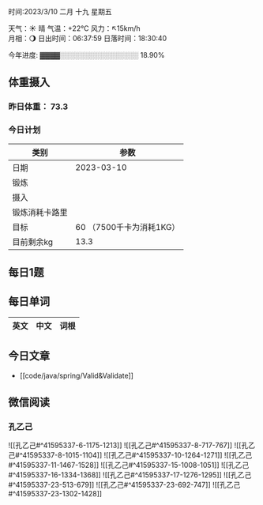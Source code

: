 

时间:2023/3/10 二月 十九 星期五

天气：☀️   晴 气温：+22°C 风力：↖15km/h  
月相：🌖 日出时间：06:37:59 日落时间：18:30:40

今年进度: ▓▓▓▓░░░░░░░░░░░░░░░░ 18.90%

## 体重摄入

### 昨日体重： 73.3
### 今日计划
| 类别           | 参数                    |
| -------------- | ----------------------- |
| 日期           | 2023-03-10               |
| 锻炼           |               |
| 摄入           |  |
| 锻炼消耗卡路里 | |
| 目标           | 60      （7500千卡为消耗1KG）                |
| 目前剩余kg               |     13.3                     |


## 每日1题


## 每日单词

| 英文       | 中文       |词根|
| ---------- | ---------- | ---|


## 今日文章

- [[code/java/spring/Valid&Validate]] 


## 微信阅读

<!-- start of weread -->

### 孔乙己
![[孔乙己#^41595337-6-1175-1213]]
![[孔乙己#^41595337-8-717-767]]
![[孔乙己#^41595337-8-1015-1104]]
![[孔乙己#^41595337-10-1264-1271]]
![[孔乙己#^41595337-11-1467-1528]]
![[孔乙己#^41595337-15-1008-1051]]
![[孔乙己#^41595337-16-1334-1368]]
![[孔乙己#^41595337-17-1276-1295]]
![[孔乙己#^41595337-23-513-679]]
![[孔乙己#^41595337-23-692-747]]
![[孔乙己#^41595337-23-1302-1428]]

<!-- end of weread -->
